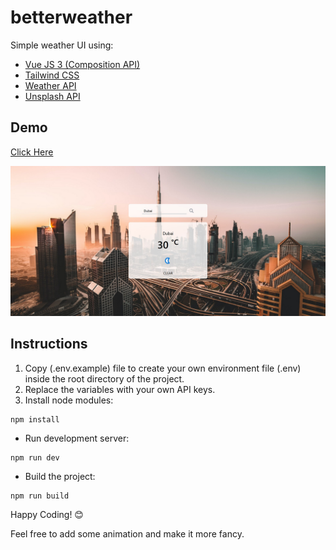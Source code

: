 # betterweather
Simple weather UI using:
- [Vue JS 3 (Composition API)](https://vuejs.org)
- [Tailwind CSS](https://tailwindcss.com/)
- [Weather API](https://Weatherapi.com)
- [Unsplash API](https://unsplash.com/developers)

## Demo

[Click Here](https://betterweatherprod.netlify.app)

![BetterWeather](https://github.com/issamahwach/betterweather/blob/main/public/images/cover.jpg?raw=true)

## Instructions
1. Copy (.env.example) file to create your own environment file (.env) inside the root directory of the project.
2. Replace the variables with your own API keys.
3. Install node modules:

```
npm install
```

- Run development server:

```
npm run dev
```

- Build the project:

```
npm run build
```

Happy Coding! 😊

Feel free to add some animation and make it more fancy.
